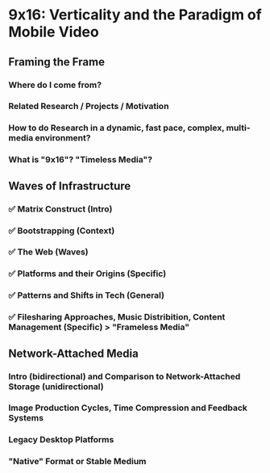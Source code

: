 # 9x16: Verticality and the Paradigm of Mobile Video


## Framing the Frame

### Where do I come from?
### Related Research / Projects / Motivation
### How to do Research in a dynamic, fast pace, complex, multi-media environment?
### What is "9x16"? "Timeless Media"?


## Waves of Infrastructure

### ✅ Matrix Construct (Intro) 
### ✅ Bootstrapping (Context) 
### ✅ The Web (Waves)
### ✅ Platforms and their Origins (Specific)
### ✅ Patterns and Shifts in Tech (General)
### ✅ Filesharing Approaches, Music Distribition, Content Management (Specific) > "Frameless Media"


## Network-Attached Media

### Intro (bidirectional) and Comparison to Network-Attached Storage (unidirectional)
### Image Production Cycles, Time Compression and Feedback Systems
### Legacy Desktop Platforms
### "Native" Format or Stable Medium


